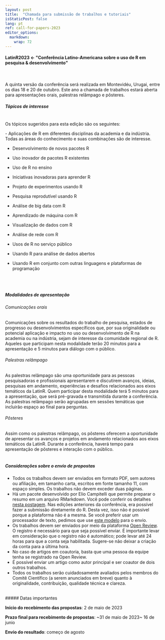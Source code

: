 ```yaml
---
layout: post
title:  "Chamada para submissão de trabalhos e tutoriais"
isStaticPost: false
lang: pt
ref: call-for-papers-2023
editor_options: 
  markdown: 
    wrap: 72
---
```


#### LatinR2023 \<- "Conferência Latino-Americana sobre o uso de R em pesquisa & desenvolvimento"

<br> <br> A quinta versão da conferência será realizada em Montevidéu, Urugai, entre os
dias 18 e 20 de outubro. Este ano a chamada de trabalhos estará aberta para
apresentações orais, palestras relâmpago e pôsteres. 
<br> 

##### Tópicos de interesse
<br> 
Os tópicos sugeridos para esta edição são os seguintes:

\- Aplicações de R em diferentes disciplinas da academia e da indústria.
Todas as áreas do conhecimento e suas combinações são de interesse.

-   Desenvolvimento de novos pacotes R

-   Uso inovador de pacotes R existentes

-   Uso de R no ensino

-   Iniciativas inovadoras para aprender R

-   Projeto de experimentos usando R

-   Pesquisa reprodutível usando R

-   Análise de big data com R

-   Aprendizado de máquina com R

-   Visualização de dados com R

-   Análise de rede com R

-   Usos de R no serviço público

-   Usando R para análise de dados abertos

-   Usando R em conjunto com outras linguagens e plataformas de
    programação

<br><br>

##### Modalidades de apresentação

###### Comunicações orais

Comunicações sobre os resultados do trabalho de pesquisa, estados de
progresso ou desenvolvimentos específicos que, por sua originalidade ou
potencial aplicação e impacto no uso ou desenvolvimento de R na academia
ou na indústria, sejam de interesse da comunidade regional de R. Aqueles
que participam nesta modalidade terão 20 minutos para a apresentação e 5 minutos para diálogo com o público.
<br>

###### Palestras relâmpago

As palestras relâmpago são uma oportunidade para as pessoas
pesquisadoras e profissionais apresentarem e discutirem
avanços, ideias, pesquisas em andamento, experiências e desafios
relacionados aos eixos temáticos da LatinR. Quem participar desta
modalidade terá 5 minutos para a apresentação, que será pré-gravada e
transmitida durante a conferência. As palestras relâmpago serão agrupadas em sessões temáticas que incluirão espaço ao final para perguntas.
<br>

###### Pôsteres

Assim como os palestras relâmpago, os pôsteres oferecem a oportunidade de apresentar os avanços e projetos em andamento relacionados aos eixos temáticos da LatinR. Durante a conferência, haverá tempo para apresentação de pôsteres e interação com o público.
<br><br>

##### Considerações sobre o envio de propostas

- Todos os trabalhos devem ser enviados em formato PDF, sem autores ou afiliação, em tamanho carta, escritos em fonte tamanho 11, com espaço simples. Os trabalhos não devem exceder duas páginas.
- Há um pacote desenvolvido por Elio Campitelli que permite preparar o resumo em um arquivo RMarkdown. Você pode conferir os detalhes [nesta postagem](https://latin-r.com/blog/latinr-package). Nas edições anteriores da conferência, era possível fazer a submissão diretamente do R. Desta vez, isso não é possível porque a plataforma não é a mesma. Se você preferir usar um processador de texto, pedimos que use [este modelo](https://docs.google.com/document/d/1KrPbi2AR5Rcq5fKMkC_yK_9gpez4Fmtz/edit?usp=sharing&ouid=107644076848762167027&rtpof=true&sd=true) para o envio. 
- Os trabalhos devem ser enviados por meio da plataforma [Open Review](https://openreview.net/group?id=LATIN-R.com/2023/Conference). O registro é necessário para que seja possível enviar. É importante levar em consideração que o registro não é automático; pode levar até 24 horas para que a conta seja habilitada. Sugere-se não deixar a criação da conta para a última hora.
- No caso de artigos em coautoria, basta que uma pessoa da equipe tenha se registrado na Open Review.
- É possível enviar um artigo como autor principal e ser coautor de dois outros trabalhos.
- Todos os trabalhos serão cuidadosamente avaliados pelos membros do Comitê Científico (a serem anunciados em breve) quanto à originalidade, contribuição, qualidade técnica e clareza.

<br>
##### Datas importantes

**Início do recebimento das propostas**: 2 de maio de 2023

**Prazo final para recebimento de propostas**: ~31 de maio de 2023~ 16 de junio

**Envio do resultado**: começo de agosto
